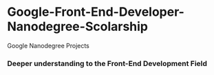 # Google-Front-End-Developer-Nanodegree-Scolarship
Google Nanodegree Projects

<h3>Deeper understanding to the Front-End Development Field</h3>
